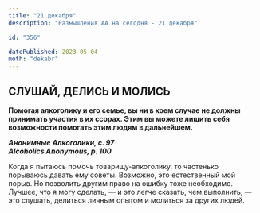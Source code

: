 ```yaml
---
title: "21 декабря"
description: "Размышления АА на сегодня - 21 декабря"

id: "356"

datePublished: 2023-05-04
moth: "dekabr"
---
```


## СЛУШАЙ, ДЕЛИСЬ И МОЛИСЬ

**Помогая алкоголику и его семье, вы ни в коем случае не должны принимать
участия в их ссорах. Этим вы можете лишить себя возможности помогать этим
людям в дальнейшем.**

**_Анонимные Алкоголики, с. 97  
Alcoholics Anonymous, p. 100_**

Когда я пытаюсь помочь товарищу-алкоголику, то частенько порываюсь давать ему
советы. Возможно, это естественный мой порыв. Но позволить другим право на
ошибку тоже необходимо. Лучшее, что я могу сделать, — и это легче сказать, чем
выполнить, — это слушать, делиться личным опытом и молиться за других людей.
